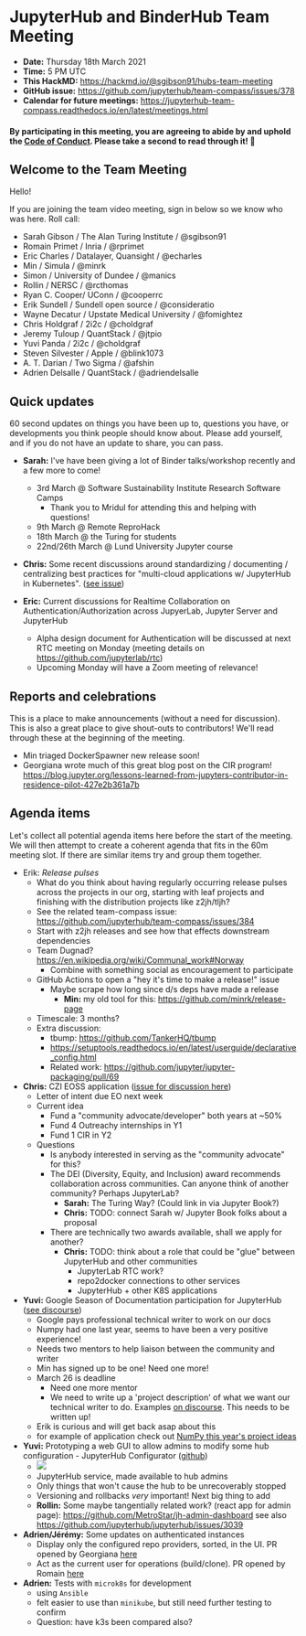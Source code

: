 # JupyterHub and BinderHub Team Meeting

- **Date:** Thursday 18th March 2021
- **Time:** 5 PM UTC
- **This HackMD:** https://hackmd.io/@sgibson91/hubs-team-meeting
- **GitHub issue:** https://github.com/jupyterhub/team-compass/issues/378
- **Calendar for future meetings:** https://jupyterhub-team-compass.readthedocs.io/en/latest/meetings.html

#### By participating in this meeting, you are agreeing to abide by and uphold the [Code of Conduct](https://jupyter.org/conduct). Please take a second to read through it! :pray:

## Welcome to the Team Meeting

Hello!

If you are joining the team video meeting, sign in below so we know who was here. Roll call:

- Sarah Gibson / The Alan Turing Institute / @sgibson91
- Romain Primet / Inria / @rprimet
- Eric Charles / Datalayer, Quansight / @echarles
- Min / Simula / @minrk
- Simon / University of Dundee / @manics
- Rollin / NERSC / @rcthomas
- Ryan C. Cooper/ UConn / @cooperrc
- Erik Sundell / Sundell open source / @consideratio
- Wayne Decatur / Upstate Medical University / @fomightez
- Chris Holdgraf / 2i2c / @choldgraf
- Jeremy Tuloup / QuantStack / @jtpio
- Yuvi Panda / 2i2c / @choldgraf
- Steven Silvester / Apple / @blink1073
- A. T. Darian / Two Sigma / @afshin
- Adrien Delsalle / QuantStack / @adriendelsalle

## Quick updates

60 second updates on things you have been up to, questions you have, or developments you think people should know about. Please add yourself, and if you do not have an update to share, you can pass.

- **Sarah:** I've have been giving a lot of Binder talks/workshop recently and a few more to come!
  - 3rd March @ Software Sustainability Institute Research Software Camps
    - Thank you to Mridul for attending this and helping with questions!
  - 9th March @ Remote ReproHack
  - 18th March @ the Turing for students
  - 22nd/26th March @ Lund University Jupyter course
- **Chris:** Some recent discussions around standardizing / documenting / centralizing best practices for "multi-cloud applications w/ JupyterHub in Kubernetes". ([see issue](https://github.com/jupyterhub/team-compass/issues/382))

- **Eric:** Current discussions for Realtime Collaboration on Authentication/Authorization across JupyerLab, Jupyter Server and JupyterHub
  - Alpha design document for Authentication will be discussed at next RTC meeting on Monday (meeting details on <https://github.com/jupyterlab/rtc>)
  - Upcoming Monday will have a Zoom meeting of relevance!

## Reports and celebrations

This is a place to make announcements (without a need for discussion). This is also a great place to give shout-outs to contributors! We'll read through these at the beginning of the meeting.

- Min triaged  DockerSpawner new release soon!
- Georgiana wrote much of this great blog post on the CIR program! <https://blog.jupyter.org/lessons-learned-from-jupyters-contributor-in-residence-pilot-427e2b361a7b>

## Agenda items

Let's collect all potential agenda items here before the start of the meeting. We will then attempt to create a coherent agenda that fits in the 60m meeting slot. If there are similar items try and group them together.

- Erik: _Release pulses_
  - What do you think about having regularly occurring release pulses across the projects in our org, starting with leaf projects and finishing with the distribution projects like z2jh/tljh?
  - See the related team-compass issue: <https://github.com/jupyterhub/team-compass/issues/384>
  - Start with z2jh releases and see how that effects downstream dependencies
  - Team Dugnad? <https://en.wikipedia.org/wiki/Communal_work#Norway>
    - Combine with something social as encouragement to participate
  - GitHub Actions to open a "hey it's time to make a release!" issue
    - Maybe scrape how long since d/s deps have made a release
      - **Min:** my old tool for this: <https://github.com/minrk/release-page>
  - Timescale: 3 months?
  - Extra discussion:
    - tbump: <https://github.com/TankerHQ/tbump>
    - <https://setuptools.readthedocs.io/en/latest/userguide/declarative_config.html>
    - Related work: <https://github.com/jupyter/jupyter-packaging/pull/69>
- **Chris:** CZI EOSS application ([issue for discussion here](https://github.com/jupyterhub/team-compass/issues/380))
  - Letter of intent due EO next week
  - Current idea
    - Fund a "community advocate/developer" both years at ~50%
    - Fund 4 Outreachy internships in Y1
    - Fund 1 CIR in Y2
  - Questions
    - Is anybody interested in serving as the "community advocate" for this?
    - The DEI (Diversity, Equity, and Inclusion) award recommends collaboration across communities. Can anyone think of another community? Perhaps JupyterLab?
      - **Sarah:** The Turing Way? (Could link in via Jupyter Book?)
      - **Chris:** TODO: connect Sarah w/ Jupyter Book folks about a proposal
    - There are technically two awards available, shall we apply for another?
      - **Chris:** TODO: think about a role that could be "glue" between JupyterHub and other communities
        - JupyterLab RTC work?
        - repo2docker connections to other services
        - JupyterHub + other K8S applications
- **Yuvi:** Google Season of Documentation participation for JupyterHub ([see discourse](https://discourse.jupyter.org/t/jupyterhub-participation-in-google-season-of-documentation/8164?u=yuvipanda))
  - Google pays professional technical writer to work on our docs
  - Numpy had one last year, seems to have been a very positive experience!
  - Needs two mentors to help liaison between the community and writer
  - Min has signed up to be one! Need one more!
  - March 26 is deadline
    - Need one more mentor
    - We need to write up a 'project description' of what we want our technical writer to do. Examples [on discourse](https://discourse.jupyter.org/t/jupyterhub-participation-in-google-season-of-documentation/8164?u=yuvipanda). This needs to be written up!
  - Erik is curious and will get back asap about this
  - for example of application check out [NumPy this year's project ideas](https://github.com/numpy/numpy/wiki/Google-Season-of-Docs-2021-Project-Ideas)
- **Yuvi:**  Prototyping a web GUI to allow admins to modify some hub configuration - JupyterHub Configurator ([github](https://github.com/yuvipanda/jupyterhub-configurator))
  - ![](https://i.imgur.com/TfP60ye.png)
  - JupyterHub service, made available to hub admins
  - Only things that won't cause the hub to be unrecoverably stopped
  - Versioning and rollbacks *very* important! Next big thing to add
  - **Rollin:** Some maybe tangentially related work? (react app for admin page): <https://github.com/MetroStar/jh-admin-dashboard> see also <https://github.com/jupyterhub/jupyterhub/issues/3039>
- **Adrien/Jérémy:** Some updates on authenticated instances
  - Display only the configured repo providers, sorted, in the UI. PR opened by Georgiana [here](https://github.com/jupyterhub/binderhub/pull/1038)
  - Act as the current user for operations (build/clone). PR opened by Romain [here](https://github.com/jupyterhub/binderhub/pull/1169)
- **Adrien:** Tests with `microk8s` for development
  - using `Ansible`
  - felt easier to use than `minikube`, but still need further testing to confirm
  - Question: have k3s been compared also?
